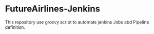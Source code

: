 # FutureAirlines-Jenkins

This repository use groovy script to automate jenkins Jobs abd Pipeline definition.
